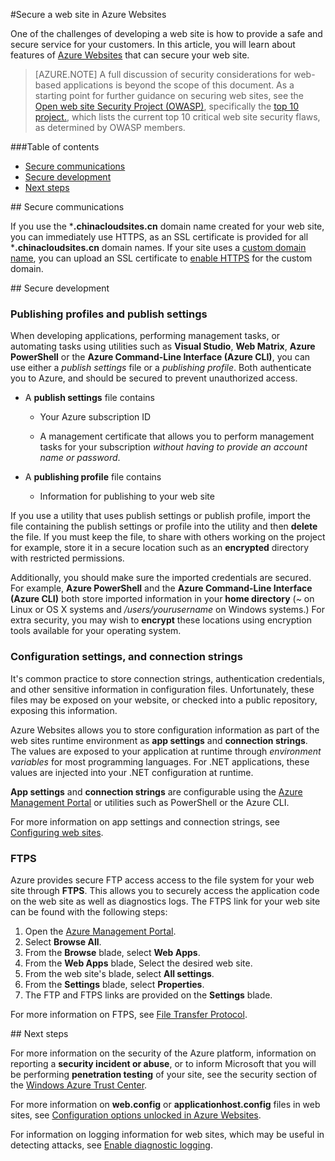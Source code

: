 <properties
	pageTitle="Secure a web site in Azure Websites"
	description="Learn how to secure an Azure web site."
	services="app-service"
	documentationCenter=""
	authors="cephalin"
	manager="wpickett"
	editor=""/>

<tags
	ms.service="app-service"
	ms.date="09/16/2015"
	wacn.date=""/>


#Secure a web site in Azure Websites

One of the challenges of developing a web site is how to provide a safe and secure service for your customers. In this article, you will learn about features of [Azure Websites](/documentation/services/web-sites/) that can secure your web site.

> [AZURE.NOTE] A full discussion of security considerations for web-based applications is beyond the scope of this document. As a starting point for further guidance on securing web sites, see the [Open web site Security Project (OWASP)]( https://www.owasp.org/index.php/Main_Page), specifically the [top 10 project.](https://www.owasp.org/index.php/Category:OWASP_Top_Ten_Project), which lists the current top 10 critical web site security flaws, as determined by OWASP members.

###Table of contents

* [Secure communications](#https)
* [Secure development](#develop)
* [Next steps](#next)

##<a name="https"></a> Secure communications

If you use the ***.chinacloudsites.cn** domain name created for your web site, you can immediately use HTTPS, as an SSL certificate is provided for all ***.chinacloudsites.cn** domain names. If your site uses a [custom domain name](/documentation/articles/web-sites-custom-domain-name), you can upload an SSL certificate to [enable HTTPS](/documentation/articles/web-sites-configure-ssl-certificate) for the custom domain.

##<a name="develop"></a> Secure development

### Publishing profiles and publish settings

When developing applications, performing management tasks, or automating tasks using utilities such as **Visual Studio**, **Web Matrix**, **Azure PowerShell** or the **Azure Command-Line Interface (Azure CLI)**, you can use either a *publish settings* file or a *publishing profile*. Both authenticate you to Azure, and should be secured to prevent unauthorized access.

* A **publish settings** file contains

	* Your Azure subscription ID

	* A management certificate that allows you to perform management tasks for your subscription *without having to provide an account name or password*.

* A **publishing profile** file contains

	* Information for publishing to your web site

If you use a utility that uses publish settings or publish profile, import the file containing the publish settings or profile into the utility and then **delete** the file. If you must keep the file, to share with others working on the project for example, store it in a secure location such as an **encrypted** directory with restricted permissions.

Additionally, you should make sure the imported credentials are secured. For example, **Azure PowerShell** and the **Azure Command-Line Interface (Azure CLI)** both store imported information in your **home directory** (*~* on Linux or OS X systems and */users/yourusername* on Windows systems.) For extra security, you may wish to **encrypt** these locations using encryption tools available for your operating system.

### Configuration settings, and connection strings
It's common practice to store connection strings, authentication credentials, and other sensitive information in configuration files. Unfortunately, these files may be exposed on your website, or checked into a public repository, exposing this information.

Azure Websites allows you to store configuration information as part of the web sites runtime environment as **app settings** and **connection strings**. The values are exposed to your application at runtime through *environment variables* for most programming languages. For .NET applications, these values are injected into your .NET configuration at runtime.

**App settings** and **connection strings** are configurable using the [Azure Management Portal](http://manage.windowsazure.cn) or utilities such as PowerShell or the Azure CLI.

For more information on app settings and connection strings, see [Configuring web sites](/documentation/articles/web-sites-configure).

<!-- be to customize -->
### FTPS

Azure provides secure FTP access access to the file system for your web site through **FTPS**. This allows you to securely access the application code on the web site as well as diagnostics logs. The FTPS link for your web site can be found with the following steps:

1. Open the [Azure Management Portal](http://manage.windowsazure.cn).
2. Select **Browse All**.
3. From the **Browse** blade, select **Web Apps**.
4. From the **Web Apps** blade, Select the desired web site.
5. From the web site's blade, select **All settings**.
6. From the **Settings** blade, select **Properties**.
7. The FTP and FTPS links are provided on the **Settings** blade. 

For more information on FTPS, see [File Transfer Protocol](http://en.wikipedia.org/wiki/File_Transfer_Protocol).

##<a name="next"></a> Next steps

For more information on the security of the Azure platform, information on reporting a **security incident or abuse**, or to inform Microsoft that you will be performing **penetration testing** of your site, see the security section of the [Windows Azure Trust Center](/support/trust-center/security/).

For more information on **web.config** or **applicationhost.config** files in web sites, see [Configuration options unlocked in Azure Websites](/blog/2014/01/28/more-to-explore-configuration-options-unlocked-in-windows-azure-web-sites/).

For information on logging information for web sites, which may be useful in detecting attacks, see [Enable diagnostic logging](/documentation/articles/web-sites-enable-diagnostic-log).
 